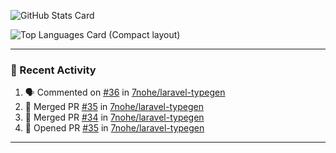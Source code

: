 ![GitHub Stats Card](https://github-readme-stats.vercel.app/api?username=7nohe&count_private=true&theme=react)

![Top Languages Card (Compact layout)](https://github-readme-stats.vercel.app/api/top-langs/?username=7nohe&layout=compact&theme=react)

---

### :koala: Recent Activity

<!--START_SECTION:activity-->
1. 🗣 Commented on [#36](https://github.com/7nohe/laravel-typegen/pull/36#issuecomment-2131187845) in [7nohe/laravel-typegen](https://github.com/7nohe/laravel-typegen)
2. 🎉 Merged PR [#35](https://github.com/7nohe/laravel-typegen/pull/35) in [7nohe/laravel-typegen](https://github.com/7nohe/laravel-typegen)
3. 🎉 Merged PR [#34](https://github.com/7nohe/laravel-typegen/pull/34) in [7nohe/laravel-typegen](https://github.com/7nohe/laravel-typegen)
4. 💪 Opened PR [#35](https://github.com/7nohe/laravel-typegen/pull/35) in [7nohe/laravel-typegen](https://github.com/7nohe/laravel-typegen)
<!--END_SECTION:activity-->

---
